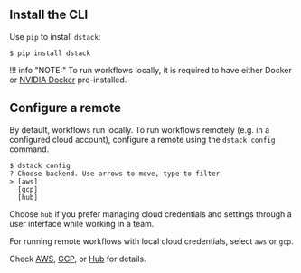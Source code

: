 ## Install the CLI

Use `pip` to install `dstack`:

<div class="termy">

```shell
$ pip install dstack
```

</div>

!!! info "NOTE:"
    To run workflows locally, it is required to have either Docker or [NVIDIA Docker](https://github.com/NVIDIA/nvidia-docker) 
    pre-installed.

## Configure a remote

By default, workflows run locally. To run workflows remotely (e.g. in a configured cloud account),
configure a remote using the `dstack config` command.

<div class="termy">

```shell
$ dstack config
? Choose backend. Use arrows to move, type to filter
> [aws]
  [gcp]
  [hub]
```

</div>

Choose `hub` if you prefer managing cloud credentials and settings through a user interface while working in a team. 

For running remote workflows with local cloud credentials, select `aws` or `gcp`.

Check [AWS](aws.md), [GCP](gcp.md), or [Hub](hub.md) for details.